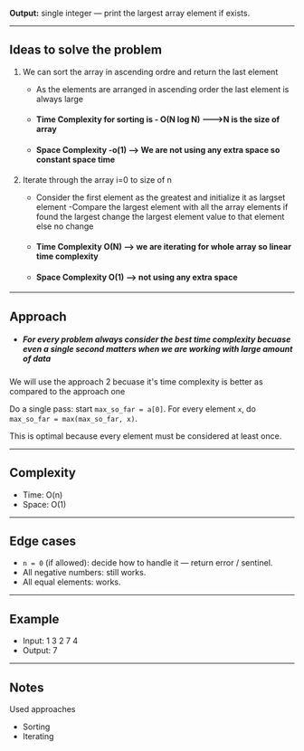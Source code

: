 
**Output:** single integer — print the largest array element if exists.

---
## Ideas to solve the problem
1. We can sort the array in ascending ordre and return the last element
   - As the elements are arranged in ascending order the last element is always large
   - #### Time Complexity for sorting is - O(N log N) --->N is the size of array
   - #### Space Complexity -o(1) --> We are not using any extra space so constant space time

2. Iterate through the array i=0 to size of n
   - Consider the first element as the greatest and initialize it as largset element
   -Compare the largest element with all the array elements
      if found the largest change the largest element value to that element
      else no change
    - #### Time Complexity O(N) --> we are iterating for whole array so linear time complexity
    - #### Space Complexity O(1) --> not using any extra space
---
## Approach
- ##### For every problem always consider the best time complexity becuase even a single second matters when we are working with large amount of data

We will use the approach 2 becuase it's time complexity is better as compared to the approach one

Do a single pass: start `max_so_far = a[0]`. For every element `x`, do `max_so_far = max(max_so_far, x)`.

This is optimal because every element must be considered at least once.

---

## Complexity
- Time: O(n)
- Space: O(1)

---

## Edge cases
- `n = 0` (if allowed): decide how to handle it — return error / sentinel.
- All negative numbers: still works.
- All equal elements: works.

---

## Example
- Input:
1 3 2 7 4
- Output:
7


---

## Notes
Used approaches 
- Sorting
- Iterating





